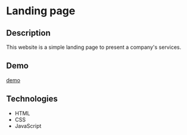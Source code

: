 # Landing page
## Description
This website is a simple landing page to present a company's services.

## Demo
[demo](https://mohamed-dahni.github.io/featured-website/)

## Technologies
- HTML
- CSS
- JavaScript
